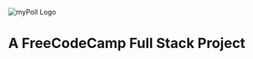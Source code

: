 ![myPoll Logo](https://s3-us-west-1.amazonaws.com/fccmyvote/splash.svg)

# A FreeCodeCamp Full Stack Project

